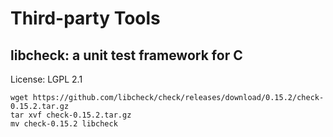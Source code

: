 Third-party Tools
=================

libcheck: a unit test framework for C
-------------------------------------

License: LGPL 2.1

```
wget https://github.com/libcheck/check/releases/download/0.15.2/check-0.15.2.tar.gz
tar xvf check-0.15.2.tar.gz
mv check-0.15.2 libcheck
```
